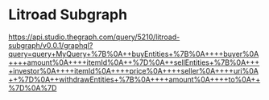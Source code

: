 # Litroad Subgraph

https://api.studio.thegraph.com/query/5210/litroad-subgraph/v0.0.1/graphql?query=query+MyQuery+%7B%0A++buyEntities+%7B%0A++++buyer%0A++++amount%0A++++itemId%0A++%7D%0A++sellEntities+%7B%0A++++investor%0A++++itemId%0A++++price%0A++++seller%0A++++uri%0A++%7D%0A++withdrawEntities+%7B%0A++++amount%0A++++to%0A++%7D%0A%7D